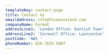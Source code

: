 ```yaml
---
templateKey: contact-page
title: Contact Us
emailAddress: info@formatextend.com
companyName: Format
addressLine1: 'London Office: Kentish Town'
addressLine2: 'Cornwall Office: Launceston'
postCode: 'NW5 '
phoneNumber: 020 7625 5007
---
```


